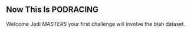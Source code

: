 ## Now This Is PODRACING 
Welcome Jedi *MASTERS* your first challenge will involve the blah dataset. 


